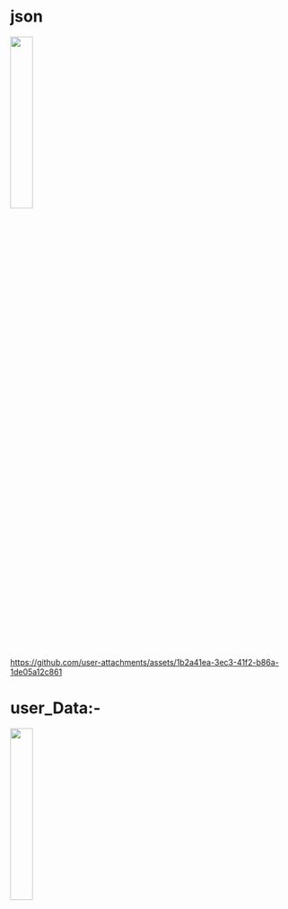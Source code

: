 # json
<img src="https://github.com/user-attachments/assets/512f1bc7-1225-4676-ab76-4df3f5e84cc0" heigth=22% width=28%>

https://github.com/user-attachments/assets/1b2a41ea-3ec3-41f2-b86a-1de05a12c861
# user_Data:-
<img src="https://github.com/user-attachments/assets/83167791-0e3a-4fc2-acd8-a00d219de2dd" heigth=22% width=28%>

